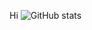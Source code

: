 Hi
![GitHub stats](https://github-readme-stats.vercel.app/api?username=Mohan5488&show_icons=true&theme=radical)
